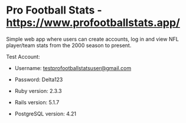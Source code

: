 # Pro Football Stats - https://www.profootballstats.app/

Simple web app where users can create accounts, log in and view NFL player/team stats from the 2000 season to present.

Test Account:
* Username: testprofootballstatsuser@gmail.com
* Password: Delta123

* Ruby version: 2.3.3
* Rails version: 5.1.7
* PostgreSQL version: 4.21

